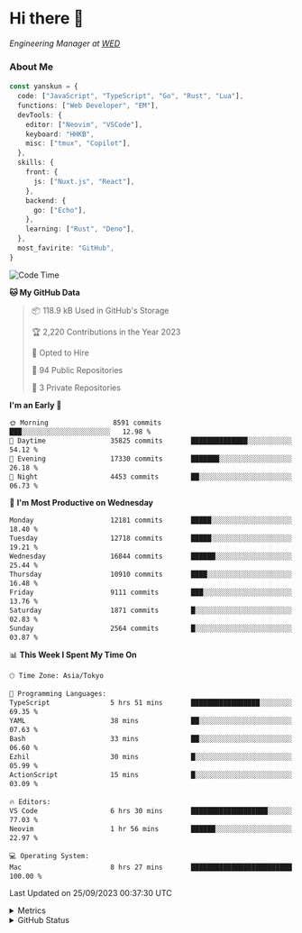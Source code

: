 # Hi there&nbsp;:wave:

<!-- ![Alt text](https://spotify-recently-played-readme.vercel.app/api?user=31kynbuubkiu3r4qh4hjuaglhfay) -->

_Engineering Manager at [WED](https://github.com/wedinc)_

### About Me

```ts
const yanskun = {
  code: ["JavaScript", "TypeScript", "Go", "Rust", "Lua"],
  functions: ["Web Developer", "EM"],
  devTools: {
    editor: ["Neovim", "VSCode"],
    keyboard: "HHKB",
    misc: ["tmux", "Copilot"],
  },
  skills: {
    front: {
      js: ["Nuxt.js", "React"],
    },
    backend: {
      go: ["Echo"],
    },
    learning: ["Rust", "Deno"],
  },
  most_favirite: "GitHub",
}
```

<!--START_SECTION:waka-->
![Code Time](http://img.shields.io/badge/Code%20Time-486%20hrs%207%20mins-blue)

**🐱 My GitHub Data** 

> 📦 118.9 kB Used in GitHub's Storage 
 > 
> 🏆 2,220 Contributions in the Year 2023
 > 
> 💼 Opted to Hire
 > 
> 📜 94 Public Repositories 
 > 
> 🔑 3 Private Repositories 
 > 
**I'm an Early 🐤** 

```text
🌞 Morning                8591 commits        ███░░░░░░░░░░░░░░░░░░░░░░   12.98 % 
🌆 Daytime                35825 commits       ██████████████░░░░░░░░░░░   54.12 % 
🌃 Evening                17330 commits       ███████░░░░░░░░░░░░░░░░░░   26.18 % 
🌙 Night                  4453 commits        ██░░░░░░░░░░░░░░░░░░░░░░░   06.73 % 
```
📅 **I'm Most Productive on Wednesday** 

```text
Monday                   12181 commits       █████░░░░░░░░░░░░░░░░░░░░   18.40 % 
Tuesday                  12718 commits       █████░░░░░░░░░░░░░░░░░░░░   19.21 % 
Wednesday                16844 commits       ██████░░░░░░░░░░░░░░░░░░░   25.44 % 
Thursday                 10910 commits       ████░░░░░░░░░░░░░░░░░░░░░   16.48 % 
Friday                   9111 commits        ███░░░░░░░░░░░░░░░░░░░░░░   13.76 % 
Saturday                 1871 commits        █░░░░░░░░░░░░░░░░░░░░░░░░   02.83 % 
Sunday                   2564 commits        █░░░░░░░░░░░░░░░░░░░░░░░░   03.87 % 
```


📊 **This Week I Spent My Time On** 

```text
🕑︎ Time Zone: Asia/Tokyo

💬 Programming Languages: 
TypeScript               5 hrs 51 mins       █████████████████░░░░░░░░   69.35 % 
YAML                     38 mins             ██░░░░░░░░░░░░░░░░░░░░░░░   07.63 % 
Bash                     33 mins             ██░░░░░░░░░░░░░░░░░░░░░░░   06.60 % 
Ezhil                    30 mins             █░░░░░░░░░░░░░░░░░░░░░░░░   05.99 % 
ActionScript             15 mins             █░░░░░░░░░░░░░░░░░░░░░░░░   03.09 % 

🔥 Editors: 
VS Code                  6 hrs 30 mins       ███████████████████░░░░░░   77.03 % 
Neovim                   1 hr 56 mins        ██████░░░░░░░░░░░░░░░░░░░   22.97 % 

💻 Operating System: 
Mac                      8 hrs 27 mins       █████████████████████████   100.00 % 
```


 Last Updated on 25/09/2023 00:37:30 UTC
<!--END_SECTION:waka-->

<details>
  <summary>Metrics</summary>
  <img src="https://github.com/yanskun/yanskun/blob/main/github-metrics.svg" alt="Metrics">
</details>

<details>
  <summary>GitHub Status</summary>
  <picture>
    <source media="(prefers-color-scheme: dark)" srcset="https://raw.githubusercontent.com/yanskun/yanskun/master/profile-summary-card-output/nord_dark/0-profile-details.svg">
   <img src="https://raw.githubusercontent.com/yanskun/yanskun/master/profile-summary-card-output/default/0-profile-details.svg">
  </picture>
  <br>
  <picture>
    <source media="(prefers-color-scheme: dark)" srcset="https://raw.githubusercontent.com/yanskun/yanskun/master/profile-summary-card-output/nord_dark/1-repos-per-language.svg">
   <img src="https://raw.githubusercontent.com/yanskun/yanskun/master/profile-summary-card-output/default/1-repos-per-language.svg">
  </picture>
  <picture>
    <source media="(prefers-color-scheme: dark)" srcset="https://raw.githubusercontent.com/yanskun/yanskun/master/profile-summary-card-output/nord_dark/2-most-commit-language.svg">
   <img src="https://raw.githubusercontent.com/yanskun/yanskun/master/profile-summary-card-output/default/2-most-commit-language.svg">
  </picture>
  <br>
  <picture>
    <source media="(prefers-color-scheme: dark)" srcset="https://raw.githubusercontent.com/yanskun/yanskun/master/profile-summary-card-output/nord_dark/3-stats.svg">
   <img src="https://raw.githubusercontent.com/yanskun/yanskun/master/profile-summary-card-output/default/3-stats.svg">
  </picture>
  <picture>
    <source media="(prefers-color-scheme: dark)" srcset="https://raw.githubusercontent.com/yanskun/yanskun/master/profile-summary-card-output/nord_dark/4-productive-time.svg">
   <img src="https://raw.githubusercontent.com/yanskun/yanskun/master/profile-summary-card-output/default/4-productive-time.svg">
  </picture>
</details>
